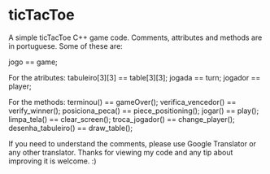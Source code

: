 ticTacToe
=========

A simple ticTacToe C++ game code. 
Comments, attributes and methods are in portuguese. Some of these are:

jogo == game;

For the atributes:
tabuleiro[3][3] == table[3][3];
jogada == turn;
jogador == player;

For the methods:
terminou() == gameOver();
verifica_vencedor() == verify_winner();
posiciona_peca() == piece_positioning();
jogar() == play();
limpa_tela() == clear_screen();
troca_jogador() == change_player();
desenha_tabuleiro() == draw_table();

If you need to understand the comments, please use Google Translator or any other translator. Thanks for viewing my code
and any tip about improving it is welcome. :)


